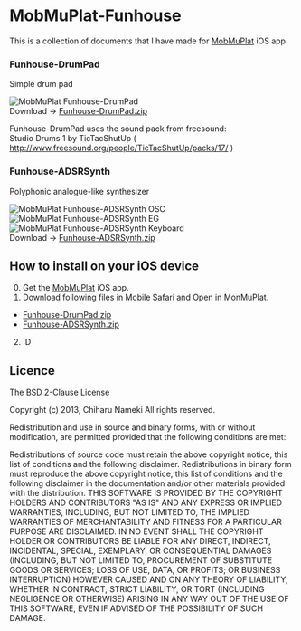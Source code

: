 MobMuPlat-Funhouse
==================

This is a collection of documents that I have made for [MobMuPlat](https://itunes.apple.com/jp/app/mobmuplat/id597679399?mt=8) iOS app.

### Funhouse-DrumPad
Simple drum pad

![MobMuPlat Funhouse-DrumPad](https://dl.dropbox.com/u/9304465/github/MobMuPlat-Funhouse/DrumPad.PNG "Drum Pad")  
Download -> [Funhouse-DrumPad.zip](https://dl.dropbox.com/u/9304465/github/MobMuPlat-Funhouse/Funhouse-DrumPad.zip)

Funhouse-DrumPad uses the sound pack from freesound:  
Studio Drums 1 by TicTacShutUp ( http://www.freesound.org/people/TicTacShutUp/packs/17/ )

### Funhouse-ADSRSynth
Polyphonic analogue-like synthesizer

![MobMuPlat Funhouse-ADSRSynth OSC](https://dl.dropbox.com/u/9304465/github/MobMuPlat-Funhouse/ADSRSynth0.PNG "ADSR Synth OSC")
![MobMuPlat Funhouse-ADSRSynth EG](https://dl.dropbox.com/u/9304465/github/MobMuPlat-Funhouse/ADSRSynth1.PNG "ADSR Synth EG")
![MobMuPlat Funhouse-ADSRSynth Keyboard](https://dl.dropbox.com/u/9304465/github/MobMuPlat-Funhouse/ADSRSynth2.PNG "ADSR Synth Keyboard")  
Download -> [Funhouse-ADSRSynth.zip](https://dl.dropbox.com/u/9304465/github/MobMuPlat-Funhouse/Funhouse-ADSRSynth.zip)

## How to install on your iOS device
0. Get the [MobMuPlat](https://itunes.apple.com/jp/app/mobmuplat/id597679399?mt=8) iOS app.
1. Download following files in Mobile Safari and Open in MonMuPlat.
 * [Funhouse-DrumPad.zip](https://dl.dropbox.com/u/9304465/github/MobMuPlat-Funhouse/Funhouse-DrumPad.zip)
 * [Funhouse-ADSRSynth.zip](https://dl.dropbox.com/u/9304465/github/MobMuPlat-Funhouse/Funhouse-ADSRSynth.zip)
2. :D


## Licence
The BSD 2-Clause License

Copyright (c) 2013, Chiharu Nameki All rights reserved.

Redistribution and use in source and binary forms, with or without modification, are permitted provided that the following conditions are met:

Redistributions of source code must retain the above copyright notice, this list of conditions and the following disclaimer.
Redistributions in binary form must reproduce the above copyright notice, this list of conditions and the following disclaimer in the documentation and/or other materials provided with the distribution.
THIS SOFTWARE IS PROVIDED BY THE COPYRIGHT HOLDERS AND CONTRIBUTORS "AS IS" AND ANY EXPRESS OR IMPLIED WARRANTIES, INCLUDING, BUT NOT LIMITED TO, THE IMPLIED WARRANTIES OF MERCHANTABILITY AND FITNESS FOR A PARTICULAR PURPOSE ARE DISCLAIMED. IN NO EVENT SHALL THE COPYRIGHT HOLDER OR CONTRIBUTORS BE LIABLE FOR ANY DIRECT, INDIRECT, INCIDENTAL, SPECIAL, EXEMPLARY, OR CONSEQUENTIAL DAMAGES (INCLUDING, BUT NOT LIMITED TO, PROCUREMENT OF SUBSTITUTE GOODS OR SERVICES; LOSS OF USE, DATA, OR PROFITS; OR BUSINESS INTERRUPTION) HOWEVER CAUSED AND ON ANY THEORY OF LIABILITY, WHETHER IN CONTRACT, STRICT LIABILITY, OR TORT (INCLUDING NEGLIGENCE OR OTHERWISE) ARISING IN ANY WAY OUT OF THE USE OF THIS SOFTWARE, EVEN IF ADVISED OF THE POSSIBILITY OF SUCH DAMAGE.
